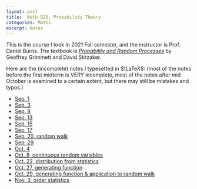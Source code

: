 ```yaml
---
layout: post
title:  Math 525, Probability Theory
categories: Maths
excerpt: Notes
---
```

This is the course I took in 2021 Fall semester, and the instructor is Prof. Daniel Burns. The textbook is [*Probability and Random Processes*](https://www.amazon.com/dp/0198847599/ref=cm_sw_em_r_mt_dp_NCN7PHW26G51WKCGGB15) by Geoffrey Grimmett and David Stirzaker.

Here are the (incomplete) notes I typesetted in $\LaTeX$: (most of the notes before the first midterm is VERY incomplete, 
most of the notes after mid October is examined to a certain extent, but there may still be mistakes and typos.)

- [Sep. 1](../../../../parts/probability/0901.pdf)
- [Sep. 3](../../../../parts/probability/0903.pdf)
- [Sep. 8](../../../../parts/probability/0908.pdf)
- [Sep. 13](../../../../parts/probability/0913.pdf)
- [Sep. 15](../../../../parts/probability/0915.pdf)
- [Sep. 17](../../../../parts/probability/0917.pdf) 
- [Sep. 20, random walk](../../../../parts/probability/0920.pdf)
- [Sep. 29](../../../../parts/probability/0929.pdf)
- [Oct. 4](../../../../parts/probability/1004.pdf)
- [Oct. 8, continuous random variables](../../../../parts/probability/1008.pdf)
- [Oct. 22, distribution from statistics](../../../../parts/probability/1022.pdf)
- [Oct. 27, generating function](../../../../parts/probability/1027.pdf)
- [Oct. 29, generating function & application to random walk](../../../../parts/probability/1029.pdf)
- [Nov. 3, order statistics](../../../../parts/probability/1103.pdf)
